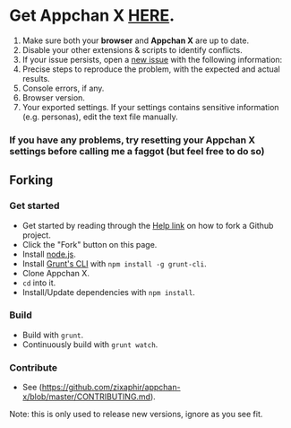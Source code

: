# Get Appchan X [HERE](http://zixaphir.github.io/appchan-x/).

1. Make sure both your **browser** and **Appchan X** are up to date.
2. Disable your other extensions & scripts to identify conflicts.
3. If your issue persists, open a [new issue](https://github.com/zixaphir/appchan-x/issues) with the following information:
  1. Precise steps to reproduce the problem, with the expected and actual results.
  2. Console errors, if any.
  3. Browser version.
  4. Your exported settings. If your settings contains sensitive information (e.g. personas), edit the text file manually.

### If you have any problems, try resetting your Appchan X settings before calling me a faggot (but feel free to do so)

## Forking

### Get started

- Get started by reading through the [Help link](https://help.github.com/) on how to fork a Github project.
- Click the "Fork" button on this page.
- Install [node.js](http://nodejs.org/).
- Install [Grunt's CLI](http://gruntjs.com/) with `npm install -g grunt-cli`.
- Clone Appchan X.
- `cd` into it.
- Install/Update dependencies with `npm install`.

### Build

- Build with `grunt`.
- Continuously build with `grunt watch`.

### Contribute

- See (https://github.com/zixaphir/appchan-x/blob/master/CONTRIBUTING.md).

Note: this is only used to release new versions, ignore as you see fit.
